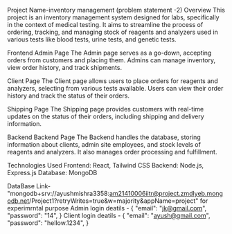 
Project Name-inventory management (problem statement -2)
Overview
This project is an inventory management system designed for labs, specifically in the context of medical testing. It aims to streamline the process of ordering, tracking, and managing stock of reagents and analyzers used in various tests like blood tests, urine tests, and genetic tests.

Frontend
Admin Page
The Admin page serves as a go-down, accepting orders from customers and placing them. Admins can manage inventory, view order history, and track shipments.

Client Page
The Client page allows users to place orders for reagents and analyzers, selecting from various tests available. Users can view their order history and track the status of their orders.

Shipping Page
The Shipping page provides customers with real-time updates on the status of their orders, including shipping and delivery information.

Backend
Backend Page
The Backend handles the database, storing information about clients, admin site employees, and stock levels of reagents and analyzers. It also manages order processing and fulfillment.

Technologies Used
Frontend: React, Tailwind CSS
Backend: Node.js, Express.js
Database: MongoDB

DataBase Link- "mongodb+srv://ayushmishra3358:am21410006iitr@project.zmdlyeb.mongodb.net/Project1?retryWrites=true&w=majority&appName=project"
for experimrntal purpose 
Admin login deatils - {
  "email": "jk@gmail.com",
  "password": "14",
}
Client login deatils - {
  "email": "ayush@gmail.com",
  "password": "hellow.1234",
}
